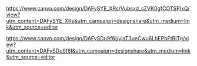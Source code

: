 https://www.canva.com/design/DAFySYE_XRs/Vubsxd_sZVK0gfCOTSPIxQ/view?utm_content=DAFySYE_XRs&utm_campaign=designshare&utm_medium=link&utm_source=editor

https://www.canva.com/design/DAFySDu9f6I/yiaT3ueCwu6LhEPbFtRITg/view?utm_content=DAFySDu9f6I&utm_campaign=designshare&utm_medium=link&utm_source=editor

